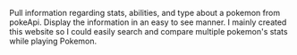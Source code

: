 Pull information regarding stats, abilities, and type about a pokemon from pokeApi. Display the information in an easy to see manner.
I mainly created this website so I could easily search and compare multiple pokemon's stats while playing Pokemon. 
